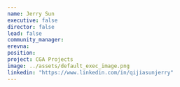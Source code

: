 ```yaml
---
name: Jerry Sun
executive: false
director: false
lead: false
community_manager:  
erevna:   
position:  
project: CGA Projects
image: ../assets/default_exec_image.png
linkedin: "https://www.linkedin.com/in/qijiasunjerry"
---
```


